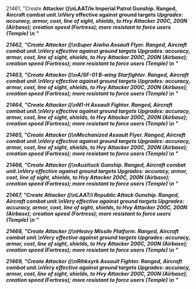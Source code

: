 ﻿21461, "Create <b>Attacker<b> (<cost>)\n<b>LAAT/le Imperial Patrol Gunship<b>. Ranged, Aircraft combat unit.\nVery effective against ground targets<i> Upgrades: accuracy, armor, cost, line of sight, shields, to Hvy Attacker 200C, 200N (Airbase); creation speed (Fortress); more resistant to force users (Temple)<i> \n<hp> <attack> <armor> <piercearmor> <range>"

21462, "Create <b>Attacker<b> (<cost>)\n<b>Super Aiwha Assault Flyer<b>. Ranged, Aircraft combat unit.\nVery effective against ground targets<i> Upgrades: accuracy, armor, cost, line of sight, shields, to Hvy Attacker 200C, 200N (Airbase); creation speed (Fortress); more resistant to force users (Temple)<i> \n<hp> <attack> <armor> <piercearmor> <range>"

21463, "Create <b>Attacker<b> (<cost>)\n<b>A/SF-01 B-wing Starfighter<b>. Ranged, Aircraft combat unit.\nVery effective against ground targets<i> Upgrades: accuracy, armor, cost, line of sight, shields, to Hvy Attacker 200C, 200N (Airbase); creation speed (Fortress); more resistant to force users (Temple)<i> \n<hp> <attack> <armor> <piercearmor> <range>"

21464, "Create <b>Attacker<b> (<cost>)\n<b>N1-H Assault Fighter<b>. Ranged, Aircraft combat unit.\nVery effective against ground targets<i> Upgrades: accuracy, armor, cost, line of sight, shields, to Hvy Attacker 200C, 200N (Airbase); creation speed (Fortress); more resistant to force users (Temple)<i> \n<hp> <attack> <armor> <piercearmor> <range>"

21465, "Create <b>Attacker<b> (<cost>)\n<b>Mechanized Assault Flyer<b>. Ranged, Aircraft combat unit.\nVery effective against ground targets<i> Upgrades: accuracy, armor, cost, line of sight, shields, to Hvy Attacker 200C, 200N (Airbase); creation speed (Fortress); more resistant to force users (Temple)<i> \n<hp> <attack> <armor> <piercearmor> <range>"

21466, "Create <b>Attacker<b> (<cost>)\n<b>Auzituck Gunship<b>. Ranged, Aircraft combat unit.\nVery effective against ground targets<i> Upgrades: accuracy, armor, cost, line of sight, shields, to Hvy Attacker 200C, 200N (Airbase); creation speed (Fortress); more resistant to force users (Temple)<i> \n<hp> <attack> <armor> <piercearmor> <range>"

21467, "Create <b>Attacker<b> (<cost>)\n<b>LAAT/i Republic Attack Gunship<b>. Ranged, Aircraft combat unit.\nVery effective against ground targets<i> Upgrades: accuracy, armor, cost, line of sight, shields, to Hvy Attacker 200C, 200N (Airbase); creation speed (Fortress); more resistant to force users (Temple)<i> \n<hp> <attack> <armor> <piercearmor> <range>"

21468, "Create <b>Attacker<b> (<cost>)\n<b>Heavy Missile Platform<b>. Ranged, Aircraft combat unit.\nVery effective against ground targets<i> Upgrades: accuracy, armor, cost, line of sight, shields, to Hvy Attacker 200C, 200N (Airbase); creation speed (Fortress); more resistant to force users (Temple)<i> \n<hp> <attack> <armor> <piercearmor> <range>"

21469, "Create <b>Attacker<b> (<cost>)\n<b>Rihkxyrk Assault Fighter<b>. Ranged, Aircraft combat unit.\nVery effective against ground targets<i> Upgrades: accuracy, armor, cost, line of sight, shields, to Hvy Attacker 200C, 200N (Airbase); creation speed (Fortress); more resistant to force users (Temple)<i> \n<hp> <attack> <armor> <piercearmor> <range>"

